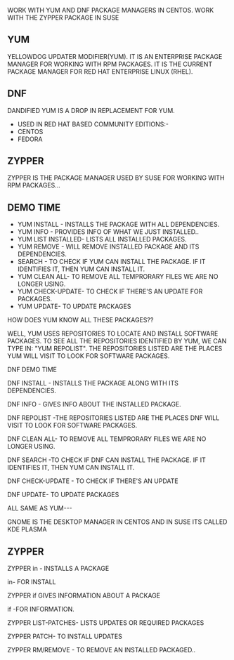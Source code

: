 WORK WITH YUM AND DNF PACKAGE MANAGERS IN CENTOS.
WORK WITH THE ZYPPER PACKAGE IN SUSE

YUM
--
YELLOWDOG UPDATER MODIFIER(YUM). IT IS AN ENTERPRISE PACKAGE MANAGER FOR WORKING WITH RPM PACKAGES. IT IS THE CURRENT PACKAGE MANAGER FOR RED HAT ENTERPRISE LINUX (RHEL).

DNF
--
DANDIFIED YUM IS A DROP IN REPLACEMENT FOR YUM.
- USED IN RED HAT BASED COMMUNITY EDITIONS:-
- CENTOS
- FEDORA

ZYPPER 
--
ZYPPER IS THE PACKAGE MANAGER USED BY SUSE FOR WORKING WITH RPM PACKAGES...


DEMO TIME
--
- YUM INSTALL <PACKAGE NAME>- INSTALLS THE PACKAGE WITH ALL DEPENDENCIES.
- YUM INFO <PACKAGE NAME>- PROVIDES INFO OF WHAT WE JUST INSTALLED..
- YUM LIST INSTALLED- LISTS ALL INSTALLED PACKAGES.
- YUM REMOVE <PACKAGE NAME> - WILL REMOVE INSTALLED PACKAGE AND ITS DEPENDENCIES.
-  SEARCH <PACKAGE NAME>- TO CHECK IF YUM CAN INSTALL THE PACKAGE. IF IT IDENTIFIES IT, THEN YUM CAN INSTALL IT.
- YUM CLEAN ALL- TO REMOVE ALL TEMPRORARY FILES WE ARE NO LONGER USING.
- YUM CHECK-UPDATE- TO CHECK IF THERE'S AN UPDATE FOR PACKAGES.
- YUM UPDATE- TO UPDATE PACKAGES

HOW DOES YUM KNOW ALL THESE PACKAGES??

WELL, YUM USES REPOSITORIES TO LOCATE AND INSTALL SOFTWARE PACKAGES. TO SEE ALL THE REPOSITORIES IDENTIFIED BY YUM, WE CAN TYPE IN:  "YUM REPOLIST". THE REPOSITORIES LISTED ARE THE PLACES YUM WILL VISIT TO LOOK FOR SOFTWARE PACKAGES.

DNF DEMO TIME

DNF INSTALL <PACKAGE NAME>- INSTALLS THE PACKAGE ALONG WITH ITS DEPENDENCIES.

DNF INFO <PACKAGE NAME>- GIVES INFO ABOUT THE INSTALLED PACKAGE.

DNF REPOLIST -THE REPOSITORIES LISTED ARE THE PLACES DNF WILL VISIT TO LOOK FOR SOFTWARE PACKAGES.

DNF CLEAN ALL- TO REMOVE ALL TEMPRORARY FILES WE ARE NO LONGER USING.

DNF SEARCH <PACKAGE NAME> -TO CHECK IF DNF CAN INSTALL THE PACKAGE. IF IT IDENTIFIES IT, THEN YUM CAN INSTALL IT.

DNF CHECK-UPDATE - TO CHECK IF THERE'S AN UPDATE

DNF UPDATE-  TO UPDATE PACKAGES

ALL SAME AS YUM---

GNOME IS THE DESKTOP MANAGER IN CENTOS AND IN SUSE ITS CALLED KDE PLASMA

ZYPPER
--
ZYPPER in <PACKAGE NAME>- INSTALLS A PACKAGE

in- FOR INSTALL 

ZYPPER if <PACKAGE NAME> GIVES INFORMATION ABOUT A PACKAGE

if -FOR INFORMATION.

ZYPPER LIST-PATCHES- LISTS UPDATES OR REQUIRED PACKAGES

ZYPPER PATCH- TO INSTALL UPDATES

ZYPPER RM/REMOVE <PACKAGE NAME>- TO REMOVE AN INSTALLED PACKAGED..




